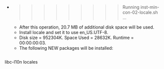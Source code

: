 * >>>>>>>>> Running inst-min-con-02-locale.sh ...
  * After this operation, 20.7 MB of additional disk space will be used.
  * Install locale and set it to use en_US.UTF-8.
  * Disk size = 952304K. Space Used = 28632K. Runtime = 00:00:00:03.
  * The following NEW packages will be installed:
  ```bash
libc-l10n locales
  ```
